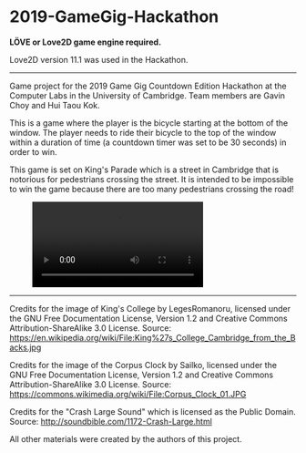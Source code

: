 # 2019-GameGig-Hackathon

**LÖVE or Love2D game engine required.**

Love2D version 11.1 was used in the Hackathon.

___

Game project for the 2019 Game Gig Countdown Edition Hackathon at the Computer Labs in the University of Cambridge. Team members are Gavin Choy and Hui Taou Kok.

This is a game where the player is the bicycle starting at the bottom of the window. The player needs to ride their bicycle to the top of the window within a duration of time (a countdown timer was set to be 30 seconds) in order to win.

This game is set on King's Parade which is a street in Cambridge that is notorious for pedestrians crossing the street. It is intended to be impossible to win the game because there are too many pedestrians crossing the road!

<figure class="video_container">
  <video controls="true" allowfullscreen="true">
    <source src="Video Demonstation.mkv" type="video/mkv">
  </video>
</figure>

___

Credits for the image of King's College by LegesRomanoru, licensed under the GNU Free Documentation License, Version 1.2 and Creative Commons Attribution-ShareAlike 3.0 License. Source: https://en.wikipedia.org/wiki/File:King%27s_College_Cambridge_from_the_Backs.jpg

Credits for the image of the Corpus Clock by Sailko, licensed under the GNU Free Documentation License, Version 1.2 and Creative Commons Attribution-ShareAlike 3.0 License. Source: https://commons.wikimedia.org/wiki/File:Corpus_Clock_01.JPG

Credits for the "Crash Large Sound" which is licensed as the Public Domain. Source: http://soundbible.com/1172-Crash-Large.html

All other materials were created by the authors of this project.
